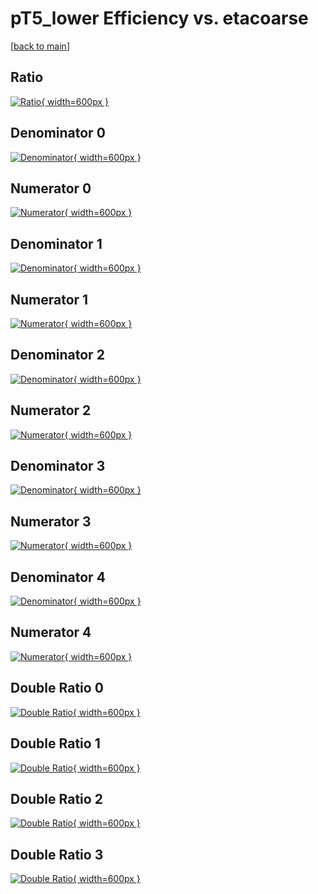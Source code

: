 # pT5_lower Efficiency vs. etacoarse

[[back to main](./)]



## Ratio

[![Ratio](../mtv/var/pT5_lower_base_11_0_eff_etacoarse.png){ width=600px }](../mtv/var/pT5_lower_base_11_0_eff_etacoarse.pdf)

## Denominator 0

[![Denominator](../mtv/den/pT5_lower_base_11_0_eff_etacoarse_den0.png){ width=600px }](../mtv/den/pT5_lower_base_11_0_eff_etacoarse_den0.pdf)

## Numerator 0

[![Numerator](../mtv/num/pT5_lower_base_11_0_eff_etacoarse_num0.png){ width=600px }](../mtv/num/pT5_lower_base_11_0_eff_etacoarse_num0.pdf)

## Denominator 1

[![Denominator](../mtv/den/pT5_lower_base_11_0_eff_etacoarse_den1.png){ width=600px }](../mtv/den/pT5_lower_base_11_0_eff_etacoarse_den1.pdf)

## Numerator 1

[![Numerator](../mtv/num/pT5_lower_base_11_0_eff_etacoarse_num1.png){ width=600px }](../mtv/num/pT5_lower_base_11_0_eff_etacoarse_num1.pdf)

## Denominator 2

[![Denominator](../mtv/den/pT5_lower_base_11_0_eff_etacoarse_den2.png){ width=600px }](../mtv/den/pT5_lower_base_11_0_eff_etacoarse_den2.pdf)

## Numerator 2

[![Numerator](../mtv/num/pT5_lower_base_11_0_eff_etacoarse_num2.png){ width=600px }](../mtv/num/pT5_lower_base_11_0_eff_etacoarse_num2.pdf)

## Denominator 3

[![Denominator](../mtv/den/pT5_lower_base_11_0_eff_etacoarse_den3.png){ width=600px }](../mtv/den/pT5_lower_base_11_0_eff_etacoarse_den3.pdf)

## Numerator 3

[![Numerator](../mtv/num/pT5_lower_base_11_0_eff_etacoarse_num3.png){ width=600px }](../mtv/num/pT5_lower_base_11_0_eff_etacoarse_num3.pdf)

## Denominator 4

[![Denominator](../mtv/den/pT5_lower_base_11_0_eff_etacoarse_den4.png){ width=600px }](../mtv/den/pT5_lower_base_11_0_eff_etacoarse_den4.pdf)

## Numerator 4

[![Numerator](../mtv/num/pT5_lower_base_11_0_eff_etacoarse_num4.png){ width=600px }](../mtv/num/pT5_lower_base_11_0_eff_etacoarse_num4.pdf)

## Double Ratio 0

[![Double Ratio](../mtv/ratio/pT5_lower_base_11_0_eff_etacoarse_ratio0.png){ width=600px }](../mtv/ratio/pT5_lower_base_11_0_eff_etacoarse_ratio0.pdf)

## Double Ratio 1

[![Double Ratio](../mtv/ratio/pT5_lower_base_11_0_eff_etacoarse_ratio1.png){ width=600px }](../mtv/ratio/pT5_lower_base_11_0_eff_etacoarse_ratio1.pdf)

## Double Ratio 2

[![Double Ratio](../mtv/ratio/pT5_lower_base_11_0_eff_etacoarse_ratio2.png){ width=600px }](../mtv/ratio/pT5_lower_base_11_0_eff_etacoarse_ratio2.pdf)

## Double Ratio 3

[![Double Ratio](../mtv/ratio/pT5_lower_base_11_0_eff_etacoarse_ratio3.png){ width=600px }](../mtv/ratio/pT5_lower_base_11_0_eff_etacoarse_ratio3.pdf)

